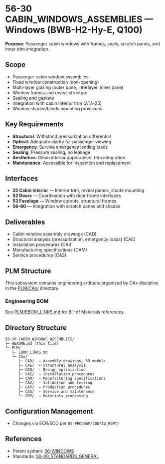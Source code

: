 # 56-30 CABIN_WINDOWS_ASSEMBLIES — Windows (BWB-H2-Hy-E, Q100)

**Purpose**: Passenger cabin windows with frames, seals, scratch panes, and inner trim integration.

## Scope
- Passenger cabin window assemblies
- Fixed window construction (non-opening)
- Multi-layer glazing (outer pane, interlayer, inner pane)
- Window frames and reveal structure
- Sealing and gaskets
- Integration with cabin interior trim (ATA-25)
- Window shades/blinds mounting provisions

## Key Requirements
- **Structural**: Withstand pressurization differential
- **Optical**: Adequate clarity for passenger viewing
- **Emergency**: Survive emergency landing loads
- **Sealing**: Pressure sealing, no leakage
- **Aesthetics**: Clean interior appearance, trim integration
- **Maintenance**: Accessible for inspection and replacement

## Interfaces
- **25 Cabin Interior** — Interior trim, reveal panels, shade mounting
- **52 Doors** — Coordination with door frame interfaces
- **53 Fuselage** — Window cutouts, structural frames
- **56-60** — Integration with scratch panes and shades

## Deliverables
- Cabin window assembly drawings (CAD)
- Structural analysis (pressurization, emergency loads) (CAE)
- Installation procedures (CAI)
- Manufacturing specifications (CAM)
- Service procedures (CAS)

## PLM Structure

This subsystem contains engineering artifacts organized by CAx discipline in the [PLM/CAx/](./PLM/CAx/) directory.

### Engineering BOM
See [PLM/EBOM_LINKS.md](./PLM/EBOM_LINKS.md) for Bill of Materials references.

## Directory Structure

```
56-30_CABIN_WINDOWS_ASSEMBLIES/
├─ README.md (this file)
└─ PLM/
   ├─ EBOM_LINKS.md
   └─ CAx/
      ├─ CAD/  — Assembly drawings, 3D models
      ├─ CAE/  — Structural analysis
      ├─ CAO/  — Design optimization
      ├─ CAI/  — Installation procedures
      ├─ CAM/  — Manufacturing specifications
      ├─ CAV/  — Validation and testing
      ├─ CAP/  — Production procedures
      ├─ CAS/  — Service and maintenance
      └─ CMP/  — Materials processing
```

## Configuration Management
- Changes via ECR/ECO per `00-PROGRAM/CONFIG_MGMT/`

## References
- Parent system: [56-WINDOWS](../../README.md)
- Standards: [56-00_STANDARDS_GENERAL](../56-00_STANDARDS_GENERAL/README.md)
